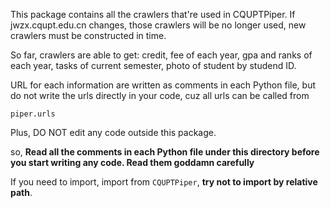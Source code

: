 This package contains all the crawlers that're used in CQUPTPiper.
If jwzx.cqupt.edu.cn changes, those crawlers will be no longer used,
new crawlers must be constructed in time.

So far, crawlers are able to get:
    credit,
    fee of each year,
    gpa and ranks of each year,
    tasks of current semester,
    photo of student by studend ID.

URL for each information are written as comments in each Python file,
but do not write the urls directly in your code, cuz all urls can be called from

    piper.urls

Plus, DO NOT edit any code outside this package.

so, **Read all the comments in each Python file under this directory before you start writing any code. Read them goddamn carefully**

If you need to import, import from `CQUPTPiper`, **try not to import by relative path**.
